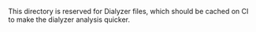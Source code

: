 This directory is reserved for Dialyzer files, which should be cached on CI to
make the dialyzer analysis quicker.
